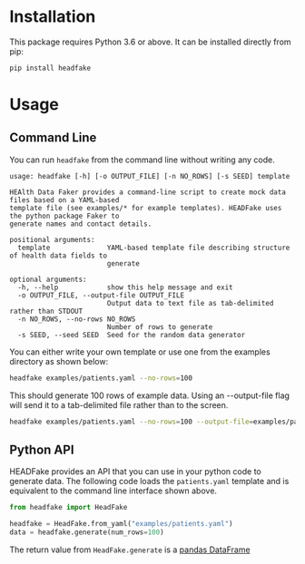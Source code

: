 # Installation

This package requires Python 3.6 or above. It can be installed directly from pip:

```bash
pip install headfake
```

# Usage
## Command Line

You can run `headfake` from the command line without writing any code.

```text
usage: headfake [-h] [-o OUTPUT_FILE] [-n NO_ROWS] [-s SEED] template

HEAlth Data Faker provides a command-line script to create mock data files based on a YAML-based
template file (see examples/* for example templates). HEADFake uses the python package Faker to
generate names and contact details.

positional arguments:
  template              YAML-based template file describing structure of health data fields to
                        generate

optional arguments:
  -h, --help            show this help message and exit
  -o OUTPUT_FILE, --output-file OUTPUT_FILE
                        Output data to text file as tab-delimited rather than STDOUT
  -n NO_ROWS, --no-rows NO_ROWS
                        Number of rows to generate
  -s SEED, --seed SEED  Seed for the random data generator
```

You can either write your own template or use one from the examples directory as shown below:

```bash
headfake examples/patients.yaml --no-rows=100
```

This should generate 100 rows of example data. Using an --output-file flag will send it to a tab-delimited file rather than to the screen.

```bash
headfake examples/patients.yaml --no-rows=100 --output-file=examples/patient.txt
```

## Python API

HEADFake provides an API that you can use in your python code to generate data. The following code loads the `patients.yaml` template and is equivalent to the command line interface shown above.

```python
from headfake import HeadFake

headfake = HeadFake.from_yaml("examples/patients.yaml")
data = headfake.generate(num_rows=100)
```

The return value from `HeadFake.generate` is a [pandas DataFrame](https://pandas.pydata.org/pandas-docs/stable/reference/api/pandas.DataFrame.html)